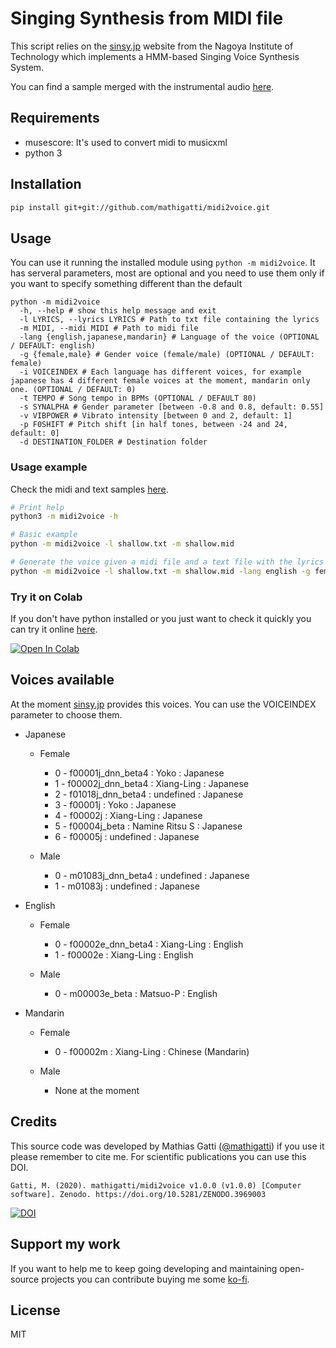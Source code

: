 # Singing Synthesis from MIDI file

This script relies on the [sinsy.jp](http://sinsy.jp/) website from the Nagoya Institute of Technology which implements a HMM-based Singing Voice Synthesis System.

You can find a sample merged with the instrumental audio [here](https://soundcloud.com/mathias-gatti/shallow-midi2voice).

## Requirements

- musescore: It's used to convert midi to musicxml
- python 3

## Installation

```bash
pip install git+git://github.com/mathigatti/midi2voice.git
```

## Usage

You can use it running the installed module using `python -m midi2voice`. It has serveral parameters, most are optional and you need to use them only if you want to specify something different than the default

```
python -m midi2voice
  -h, --help # show this help message and exit
  -l LYRICS, --lyrics LYRICS # Path to txt file containing the lyrics
  -m MIDI, --midi MIDI # Path to midi file
  -lang {english,japanese,mandarin} # Language of the voice (OPTIONAL / DEFAULT: english)
  -g {female,male} # Gender voice (female/male) (OPTIONAL / DEFAULT: female)
  -i VOICEINDEX # Each language has different voices, for example japanese has 4 different female voices at the moment, mandarin only one. (OPTIONAL / DEFAULT: 0)
  -t TEMPO # Song tempo in BPMs (OPTIONAL / DEFAULT 80)
  -s SYNALPHA # Gender parameter [between -0.8 and 0.8, default: 0.55]
  -v VIBPOWER # Vibrato intensity [between 0 and 2, default: 1]
  -p F0SHIFT # Pitch shift [in half tones, between -24 and 24, default: 0]
  -d DESTINATION_FOLDER # Destination folder
```

### Usage example

Check the midi and text samples [here](https://github.com/mathigatti/midi2voice/tree/master/inputs).

```bash
# Print help
python3 -m midi2voice -h

# Basic example
python -m midi2voice -l shallow.txt -m shallow.mid

# Generate the voice given a midi file and a text file with the lyrics
python -m midi2voice -l shallow.txt -m shallow.mid -lang english -g female -t 96
```

### Try it on Colab

If you don't have python installed or you just want to check it quickly you can try it online [here](https://colab.research.google.com/drive/1_lZiwQfuHIVaEFmAibPKUMprZ_0yU35L?usp=sharing).

[![Open In Colab](https://colab.research.google.com/assets/colab-badge.svg)](https://colab.research.google.com/drive/1_lZiwQfuHIVaEFmAibPKUMprZ_0yU35L?usp=sharing)

## Voices available

At the moment [sinsy.jp](http://sinsy.jp/) provides this voices. You can use the VOICEINDEX parameter to choose them.

- Japanese

    - Female

        * 0 - f00001j_dnn_beta4 : Yoko : Japanese
        * 1 - f00002j_dnn_beta4 : Xiang-Ling : Japanese
        * 2 - f01018j_dnn_beta4 : undefined : Japanese
        * 3 - f00001j : Yoko : Japanese
        * 4 - f00002j : Xiang-Ling : Japanese
        * 5 - f00004j_beta : Namine Ritsu S : Japanese
        * 6 - f00005j : undefined : Japanese

    - Male

        * 0 - m01083j_dnn_beta4 : undefined : Japanese
        * 1 - m01083j : undefined : Japanese

- English

    - Female

        * 0 - f00002e_dnn_beta4 : Xiang-Ling : English
        * 1 - f00002e : Xiang-Ling : English

    - Male

        * 0 - m00003e_beta : Matsuo-P : English

- Mandarin
    - Female

        * 0 - f00002m : Xiang-Ling : Chinese (Mandarin)

    - Male

        * None at the moment

## Credits
This source code was developed by Mathias Gatti ([@mathigatti](https://mathigatti.com)) if you use it please remember to cite me. For scientific publications you can use this DOI.

`Gatti, M. (2020). mathigatti/midi2voice v1.0.0 (v1.0.0) [Computer software]. Zenodo. https://doi.org/10.5281/ZENODO.3969003`

[![DOI](https://zenodo.org/badge/140364503.svg)](https://zenodo.org/badge/latestdoi/140364503)

## Support my work

If you want to help me to keep going developing and maintaining open-source projects you can contribute buying me some [ko-fi](https://ko-fi.com/mathigatti).

## License
MIT
